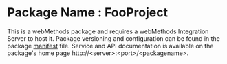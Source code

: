 # Package Name : FooProject
This is a webMethods package and requires a webMethods Integration Server to host it. Package versioning and configuration can be found in the package [manifest](./FooProject/manifest.v3) file. Service and API documentation is available on the package's home page http://&lt;server&gt;:&lt;port&gt;/&lt;packagename>.